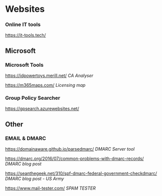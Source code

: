 # Websites


### Online IT tools
https://it-tools.tech/


## Microsoft
### Microsoft Tools
https://idpowertoys.merill.net/ *CA Analyser*

https://m365maps.com/ *Licensing map*

### Group Policy Searcher
https://gpsearch.azurewebsites.net/








## Other
### EMAIL & DMARC
https://domainaware.github.io/parsedmarc/ *DMARC Server tool*

https://dmarc.org/2016/07/common-problems-with-dmarc-records/ *DMARC blog post*

https://seanthegeek.net/310/spf-dmarc-federal-government-checkdmarc/ *DMARC blog post - US Army*

https://www.mail-tester.com/ *SPAM TESTER*


